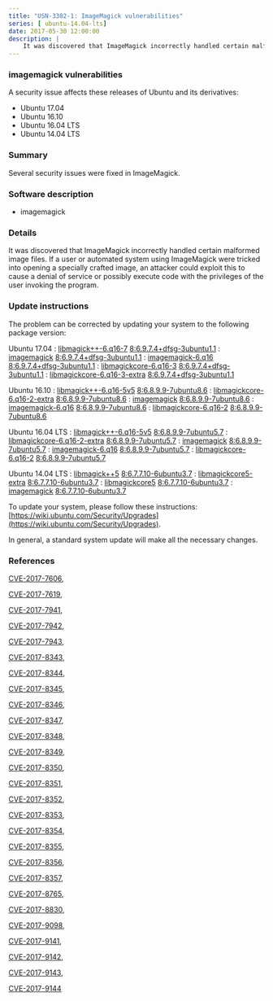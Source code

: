 ```yaml
---
title: "USN-3302-1: ImageMagick vulnerabilities"
series: [ ubuntu-14.04-lts]
date: 2017-05-30 12:00:00
description: |
    It was discovered that ImageMagick incorrectly handled certain malformed image files. If a user or automated system using ImageMagick were tricked into opening a specially crafted image, an attacker could exploit this to cause a denial of service or possibly execute code with the privileges of the user invoking the program. 
--- 
```

 
### imagemagick vulnerabilities

A security issue affects these releases of Ubuntu and its derivatives:

* Ubuntu 17.04
* Ubuntu 16.10
* Ubuntu 16.04 LTS
* Ubuntu 14.04 LTS

### Summary

Several security issues were fixed in ImageMagick. 

### Software description

* imagemagick 

### Details

It was discovered that ImageMagick incorrectly handled certain malformed image files. If a user or automated system using ImageMagick were tricked into opening a specially crafted image, an attacker could exploit this to cause a denial of service or possibly execute code with the privileges of the user invoking the program. 

### Update instructions

The problem can be corrected by updating your system to the following package version:

Ubuntu 17.04
 : [libmagick++-6.q16-7](https://launchpad.net/ubuntu/+source/imagemagick) <span> [8:6.9.7.4+dfsg-3ubuntu1.1](https://launchpad.net/ubuntu/+source/imagemagick/8:6.9.7.4+dfsg-3ubuntu1.1) </span> 
 : [imagemagick](https://launchpad.net/ubuntu/+source/imagemagick) <span> [8:6.9.7.4+dfsg-3ubuntu1.1](https://launchpad.net/ubuntu/+source/imagemagick/8:6.9.7.4+dfsg-3ubuntu1.1) </span> 
 : [imagemagick-6.q16](https://launchpad.net/ubuntu/+source/imagemagick) <span> [8:6.9.7.4+dfsg-3ubuntu1.1](https://launchpad.net/ubuntu/+source/imagemagick/8:6.9.7.4+dfsg-3ubuntu1.1) </span> 
 : [libmagickcore-6.q16-3](https://launchpad.net/ubuntu/+source/imagemagick) <span> [8:6.9.7.4+dfsg-3ubuntu1.1](https://launchpad.net/ubuntu/+source/imagemagick/8:6.9.7.4+dfsg-3ubuntu1.1) </span> 
 : [libmagickcore-6.q16-3-extra](https://launchpad.net/ubuntu/+source/imagemagick) <span> [8:6.9.7.4+dfsg-3ubuntu1.1](https://launchpad.net/ubuntu/+source/imagemagick/8:6.9.7.4+dfsg-3ubuntu1.1) </span> 

Ubuntu 16.10
 : [libmagick++-6.q16-5v5](https://launchpad.net/ubuntu/+source/imagemagick) <span> [8:6.8.9.9-7ubuntu8.6](https://launchpad.net/ubuntu/+source/imagemagick/8:6.8.9.9-7ubuntu8.6) </span> 
 : [libmagickcore-6.q16-2-extra](https://launchpad.net/ubuntu/+source/imagemagick) <span> [8:6.8.9.9-7ubuntu8.6](https://launchpad.net/ubuntu/+source/imagemagick/8:6.8.9.9-7ubuntu8.6) </span> 
 : [imagemagick](https://launchpad.net/ubuntu/+source/imagemagick) <span> [8:6.8.9.9-7ubuntu8.6](https://launchpad.net/ubuntu/+source/imagemagick/8:6.8.9.9-7ubuntu8.6) </span> 
 : [imagemagick-6.q16](https://launchpad.net/ubuntu/+source/imagemagick) <span> [8:6.8.9.9-7ubuntu8.6](https://launchpad.net/ubuntu/+source/imagemagick/8:6.8.9.9-7ubuntu8.6) </span> 
 : [libmagickcore-6.q16-2](https://launchpad.net/ubuntu/+source/imagemagick) <span> [8:6.8.9.9-7ubuntu8.6](https://launchpad.net/ubuntu/+source/imagemagick/8:6.8.9.9-7ubuntu8.6) </span> 

Ubuntu 16.04 LTS
 : [libmagick++-6.q16-5v5](https://launchpad.net/ubuntu/+source/imagemagick) <span> [8:6.8.9.9-7ubuntu5.7](https://launchpad.net/ubuntu/+source/imagemagick/8:6.8.9.9-7ubuntu5.7) </span> 
 : [libmagickcore-6.q16-2-extra](https://launchpad.net/ubuntu/+source/imagemagick) <span> [8:6.8.9.9-7ubuntu5.7](https://launchpad.net/ubuntu/+source/imagemagick/8:6.8.9.9-7ubuntu5.7) </span> 
 : [imagemagick](https://launchpad.net/ubuntu/+source/imagemagick) <span> [8:6.8.9.9-7ubuntu5.7](https://launchpad.net/ubuntu/+source/imagemagick/8:6.8.9.9-7ubuntu5.7) </span> 
 : [imagemagick-6.q16](https://launchpad.net/ubuntu/+source/imagemagick) <span> [8:6.8.9.9-7ubuntu5.7](https://launchpad.net/ubuntu/+source/imagemagick/8:6.8.9.9-7ubuntu5.7) </span> 
 : [libmagickcore-6.q16-2](https://launchpad.net/ubuntu/+source/imagemagick) <span> [8:6.8.9.9-7ubuntu5.7](https://launchpad.net/ubuntu/+source/imagemagick/8:6.8.9.9-7ubuntu5.7) </span> 

Ubuntu 14.04 LTS
 : [libmagick++5](https://launchpad.net/ubuntu/+source/imagemagick) <span> [8:6.7.7.10-6ubuntu3.7](https://launchpad.net/ubuntu/+source/imagemagick/8:6.7.7.10-6ubuntu3.7) </span> 
 : [libmagickcore5-extra](https://launchpad.net/ubuntu/+source/imagemagick) <span> [8:6.7.7.10-6ubuntu3.7](https://launchpad.net/ubuntu/+source/imagemagick/8:6.7.7.10-6ubuntu3.7) </span> 
 : [libmagickcore5](https://launchpad.net/ubuntu/+source/imagemagick) <span> [8:6.7.7.10-6ubuntu3.7](https://launchpad.net/ubuntu/+source/imagemagick/8:6.7.7.10-6ubuntu3.7) </span> 
 : [imagemagick](https://launchpad.net/ubuntu/+source/imagemagick) <span> [8:6.7.7.10-6ubuntu3.7](https://launchpad.net/ubuntu/+source/imagemagick/8:6.7.7.10-6ubuntu3.7) </span> 

To update your system, please follow these instructions: [https://wiki.ubuntu.com/Security/Upgrades](https://wiki.ubuntu.com/Security/Upgrades).

In general, a standard system update will make all the necessary changes. 

### References

 [CVE-2017-7606](http://people.ubuntu.com/~ubuntu-security/cve/CVE-2017-7606), 

 [CVE-2017-7619](http://people.ubuntu.com/~ubuntu-security/cve/CVE-2017-7619), 

 [CVE-2017-7941](http://people.ubuntu.com/~ubuntu-security/cve/CVE-2017-7941), 

 [CVE-2017-7942](http://people.ubuntu.com/~ubuntu-security/cve/CVE-2017-7942), 

 [CVE-2017-7943](http://people.ubuntu.com/~ubuntu-security/cve/CVE-2017-7943), 

 [CVE-2017-8343](http://people.ubuntu.com/~ubuntu-security/cve/CVE-2017-8343), 

 [CVE-2017-8344](http://people.ubuntu.com/~ubuntu-security/cve/CVE-2017-8344), 

 [CVE-2017-8345](http://people.ubuntu.com/~ubuntu-security/cve/CVE-2017-8345), 

 [CVE-2017-8346](http://people.ubuntu.com/~ubuntu-security/cve/CVE-2017-8346), 

 [CVE-2017-8347](http://people.ubuntu.com/~ubuntu-security/cve/CVE-2017-8347), 

 [CVE-2017-8348](http://people.ubuntu.com/~ubuntu-security/cve/CVE-2017-8348), 

 [CVE-2017-8349](http://people.ubuntu.com/~ubuntu-security/cve/CVE-2017-8349), 

 [CVE-2017-8350](http://people.ubuntu.com/~ubuntu-security/cve/CVE-2017-8350), 

 [CVE-2017-8351](http://people.ubuntu.com/~ubuntu-security/cve/CVE-2017-8351), 

 [CVE-2017-8352](http://people.ubuntu.com/~ubuntu-security/cve/CVE-2017-8352), 

 [CVE-2017-8353](http://people.ubuntu.com/~ubuntu-security/cve/CVE-2017-8353), 

 [CVE-2017-8354](http://people.ubuntu.com/~ubuntu-security/cve/CVE-2017-8354), 

 [CVE-2017-8355](http://people.ubuntu.com/~ubuntu-security/cve/CVE-2017-8355), 

 [CVE-2017-8356](http://people.ubuntu.com/~ubuntu-security/cve/CVE-2017-8356), 

 [CVE-2017-8357](http://people.ubuntu.com/~ubuntu-security/cve/CVE-2017-8357), 

 [CVE-2017-8765](http://people.ubuntu.com/~ubuntu-security/cve/CVE-2017-8765), 

 [CVE-2017-8830](http://people.ubuntu.com/~ubuntu-security/cve/CVE-2017-8830), 

 [CVE-2017-9098](http://people.ubuntu.com/~ubuntu-security/cve/CVE-2017-9098), 

 [CVE-2017-9141](http://people.ubuntu.com/~ubuntu-security/cve/CVE-2017-9141), 

 [CVE-2017-9142](http://people.ubuntu.com/~ubuntu-security/cve/CVE-2017-9142), 

 [CVE-2017-9143](http://people.ubuntu.com/~ubuntu-security/cve/CVE-2017-9143), 

 [CVE-2017-9144](http://people.ubuntu.com/~ubuntu-security/cve/CVE-2017-9144)
 

